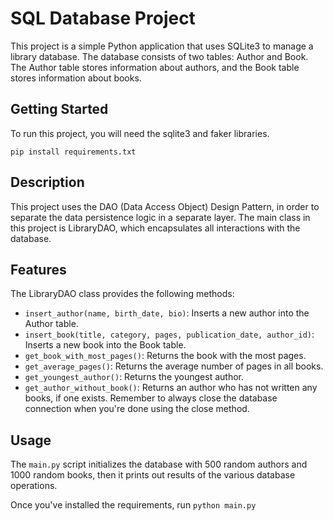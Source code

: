 # SQL Database Project
This project is a simple Python application that uses SQLite3 to manage a library database. The database consists of two tables: Author and Book. The Author table stores information about authors, and the Book table stores information about books.
## Getting Started
To run this project, you will need the sqlite3 and faker libraries.

`pip install requirements.txt`

## Description
This project uses the DAO (Data Access Object) Design Pattern, in order to separate the data persistence logic in a separate layer.
The main class in this project is LibraryDAO, which encapsulates all interactions with the database.

## Features
The LibraryDAO class provides the following methods:
- `insert_author(name, birth_date, bio)`: Inserts a new author into the Author table.
- `insert_book(title, category, pages, publication_date, author_id)`: Inserts a new book into the Book table.
- `get_book_with_most_pages()`: Returns the book with the most pages.
- `get_average_pages()`: Returns the average number of pages in all books.
- `get_youngest_author()`: Returns the youngest author.
- `get_author_without_book()`: Returns an author who has not written any books, if one exists.
Remember to always close the database connection when you're done using the close method.

## Usage
The `main.py` script initializes the database with 500 random authors and 1000 random books,
then it prints out results of the various database operations.

Once you've installed the requirements, run
`python main.py`